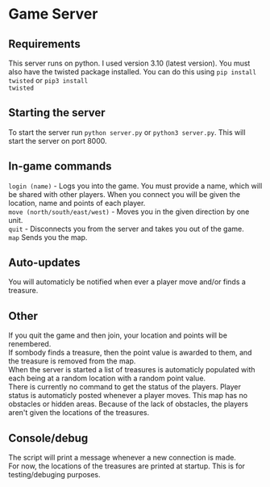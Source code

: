 # Game Server

## Requirements
This server runs on python. I used version 3.10 (latest version).
You must also have the twisted package installed. You can do this using <code>pip install twisted</code> or <code>pip3 install twisted</code>

## Starting the server
To start the server run <code>python server.py</code> or <code>python3 server.py</code>. This will start the server on port 8000.

## In-game commands
<code>login (name)</code> - Logs you into the game. You must provide a name, which will be shared with other players. When you connect you will be given the location, name and points of each player.  
<code>move (north/south/east/west)</code> - Moves you in the given direction by one unit.  
<code>quit</code> - Disconnects you from the server and takes you out of the game.   
<code>map</code> Sends you the map.

## Auto-updates
You will automaticly be notified when ever a player move and/or finds a treasure.

## Other
If you quit the game and then join, your location and points will be renembered.   
If sombody finds a treasure, then the point value is awarded to them, and the treasure is removed from the map.   
When the server is started a list of treasures is automaticly populated with each being at a random location with a random point value.   
There is currently no command to get the status of the players. Player status is automaticly posted whenever a player moves.
This map has no obstacles or hidden areas.
Because of the lack of obstacles, the players aren't given the locations of the treasures.

## Console/debug
The script will print a message whenever a new connection is made.   
For now, the locations of the treasures are printed at startup. This is for testing/debuging purposes.
